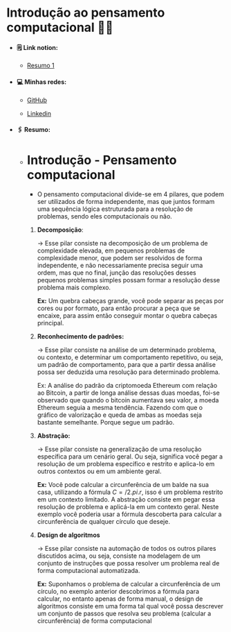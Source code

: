 # Introdução ao pensamento computacional :man_scientist:

- ####  :spiral_notepad: Link notion: 

  - [Resumo 1](https://showy-secure-60e.notion.site/Introdu-o-Pensamento-computacional-04a73428836c495aaf6d9a101554ba27)

- ####  :computer: Minhas redes:

  - [GitHub](https://github.com/Brennez)

  - [Linkedin](https://www.linkedin.com/in/tchalisson-brenne-27911421b/)

- ####  :paperclips: Resumo: 

  - # Introdução - Pensamento computacional

    - O pensamento computacional divide-se em 4 pilares, que podem ser utilizados de forma independente, mas que juntos formam uma sequência lógica estruturada para a resolução de problemas, sendo eles computacionais ou não.

    1. **Decomposição**:

       → Esse pilar consiste na decomposição de um problema de complexidade elevada, em pequenos problemas de complexidade menor, que podem ser resolvidos de forma independente, e não necessariamente precisa seguir uma ordem, mas que no final, junção das resoluções desses pequenos problemas simples possam formar a resolução desse problema mais complexo.

       **Ex:** Um quebra cabeças grande, você pode separar as peças por cores ou por formato, para então procurar a peça que se encaixe, para assim então conseguir montar o quebra cabeças principal.

    2. **Reconhecimento de padrões:**

       → Esse pilar consiste na análise de um determinado problema, ou contexto, e determinar um comportamento repetitivo, ou seja, um padrão de comportamento, para que a partir dessa análise possa ser deduzida uma resolução para determinado problema.

       Ex: A análise do padrão da criptomoeda Ethereum com relação ao Bitcoin, a partir de longa análise dessas duas moedas, foi-se observado que quando o bitcoin aumentava seu valor, a moeda Ethereum seguia a mesma tendência. Fazendo com que o gráfico de valorização e queda de ambas as moedas seja bastante semelhante. Porque segue um padrão.

    3. **Abstração:**

       → Esse pilar consiste na generalização de uma resolução específica para um cenário geral. Ou seja, significa você pegar a resolução de um problema específico e restrito e aplica-lo em outros contextos ou em um ambiente geral.

       **Ex:** Você pode calcular a circunferência de um balde na sua casa, utilizando a fórmula $C = /2.pi.r$, isso é um problema restrito em um contexto limitado. A abstração consiste em pegar essa resolução de problema e aplicá-la em um contexto geral. Neste exemplo você poderia usar a fórmula descoberta para calcular a circunferência de qualquer círculo que deseje.

    4. **Design de algoritmos**

       → Esse pilar consiste na automação de todos os outros pilares discutidos acima, ou seja, consiste na modelagem de um conjunto de instruções que possa resolver um problema real de forma computacional automatizada.

       **Ex:** Suponhamos o problema de calcular a circunferência de um círculo, no exemplo anterior descobrimos a fórmula para calcular, no entanto apenas de forma manual, o design de algoritmos consiste em uma forma tal qual você possa descrever um conjunto de passos que resolva seu problema (calcular a circunferência) de forma computacional

       
